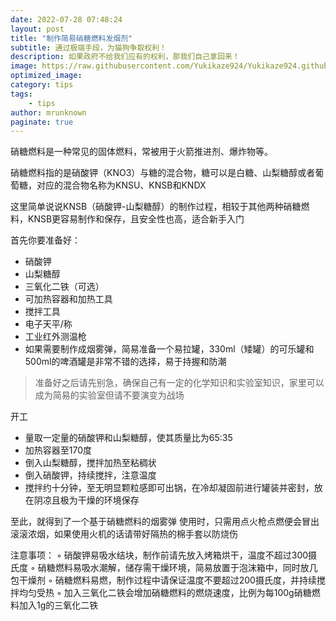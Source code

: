 ```yaml
---
date: 2022-07-28 07:48:24
layout: post
title: "制作简易硝糖燃料发烟剂"
subtitle: 通过极端手段，为猫狗争取权利！
description: 如果政府不给我们应有的权利，那我们自己拿回来！
image: https://raw.githubusercontent.com/Yukikaze924/Yukikaze924.github.io/main/assets/img/Join_The_Animal_Rights_move-900x675.jpg
optimized_image:
category: tips
tags:
    - tips
author: mrunknown
paginate: true
---
```


硝糖燃料是一种常见的固体燃料，常被用于火箭推进剂、爆炸物等。

硝糖燃料指的是硝酸钾（KNO3）与糖的混合物，糖可以是白糖、山梨糖醇或者葡萄糖，对应的混合物名称为KNSU、KNSB和KNDX

这里简单说说KNSB（硝酸钾-山梨糖醇）的制作过程，相较于其他两种硝糖燃料，KNSB更容易制作和保存，且安全性也高，适合新手入门

首先你要准备好：
 * 硝酸钾
 * 山梨糖醇
 * 三氧化二铁（可选）
 * 可加热容器和加热工具
 * 搅拌工具
 * 电子天平/称
 * 工业红外测温枪
 * 如果需要制作成烟雾弹，简易准备一个易拉罐，330ml（矮罐）的可乐罐和500ml的啤酒罐是非常不错的选择，易于持握和防潮

> 准备好之后请先别急，确保自己有一定的化学知识和实验室知识，家里可以成为简易的实验室但请不要演变为战场

开工
 * 量取一定量的硝酸钾和山梨糖醇，使其质量比为65:35
 * 加热容器至170度
 * 倒入山梨糖醇，搅拌加热至粘稠状
 * 倒入硝酸钾，持续搅拌，注意温度
 * 搅拌约十分钟，至无明显颗粒感即可出锅，在冷却凝固前进行罐装并密封，放在阴凉且极为干燥的环境保存

至此，就得到了一个基于硝糖燃料的烟雾弹
使用时，只需用点火枪点燃便会冒出滚滚浓烟，如果使用火机的话请带好隔热的棉手套以防烧伤

注意事项：
 ◦ 硝酸钾易吸水结块，制作前请先放入烤箱烘干，温度不超过300摄氏度
 ◦ 硝糖燃料易吸水潮解，储存需干燥环境，简易放置于泡沫箱中，同时放几包干燥剂
 ◦ 硝糖燃料易燃，制作过程中请保证温度不要超过200摄氏度，并持续搅拌均匀受热
 ◦ 加入三氧化二铁会增加硝糖燃料的燃烧速度，比例为每100g硝糖燃料加入1g的三氧化二铁
